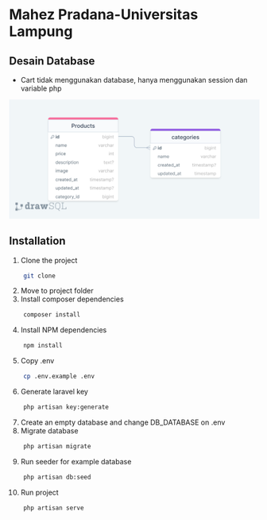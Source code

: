 

# Mahez Pradana-Universitas Lampung

## Desain Database
- Cart tidak menggunakan database, hanya menggunakan session dan variable php

![](public/drawSQL-tugas-crud-export-2023-03-24.png)

## Installation

1. Clone the project

```sh
    git clone
```
2. Move to project folder
3. Install composer dependencies
```sh
    composer install
```
4. Install NPM dependencies
```sh
    npm install
```
5. Copy .env
```sh
    cp .env.example .env
```
6. Generate laravel key
```sh
    php artisan key:generate
```
7. Create an empty database and change DB_DATABASE on .env
8. Migrate database
```sh
    php artisan migrate
```
9. Run seeder for example database
```sh
    php artisan db:seed
```
10. Run project
```sh
    php artisan serve
```

